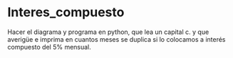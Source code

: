 # Interes_compuesto
Hacer el diagrama y programa en python, que lea un capital c. y que averigüe e imprima en cuantos meses se duplica si lo colocamos a interés compuesto del 5% mensual.
